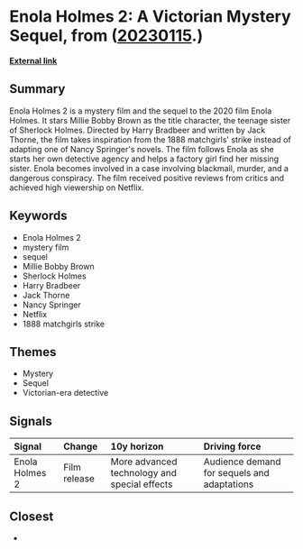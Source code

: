 # __Enola Holmes 2: A Victorian Mystery Sequel__, from ([20230115](https://kghosh.substack.com/p/20230115).)

__[External link](https://en.wikipedia.org/wiki/Enola_Holmes_2)__



## Summary

Enola Holmes 2 is a mystery film and the sequel to the 2020 film Enola Holmes. It stars Millie Bobby Brown as the title character, the teenage sister of Sherlock Holmes. Directed by Harry Bradbeer and written by Jack Thorne, the film takes inspiration from the 1888 matchgirls' strike instead of adapting one of Nancy Springer's novels. The film follows Enola as she starts her own detective agency and helps a factory girl find her missing sister. Enola becomes involved in a case involving blackmail, murder, and a dangerous conspiracy. The film received positive reviews from critics and achieved high viewership on Netflix.

## Keywords

* Enola Holmes 2
* mystery film
* sequel
* Millie Bobby Brown
* Sherlock Holmes
* Harry Bradbeer
* Jack Thorne
* Nancy Springer
* Netflix
* 1888 matchgirls strike

## Themes

* Mystery
* Sequel
* Victorian-era detective

## Signals

| Signal         | Change       | 10y horizon                                  | Driving force                               |
|:---------------|:-------------|:---------------------------------------------|:--------------------------------------------|
| Enola Holmes 2 | Film release | More advanced technology and special effects | Audience demand for sequels and adaptations |

## Closest

* 